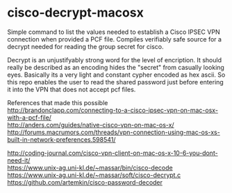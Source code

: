 # cisco-decrypt-macosx
Simple command to list the values needed to establish a Cisco IPSEC VPN connection when provided a PCF file.
Compiles verifiably safe source for a decrypt needed for reading the group secret for cisco.

Decrypt is an unjustifyably strong word for the level of encription. It should really be described as an encoding hides the "secret" from casually looking eyes. Basically its a very light and constant cypher encoded as hex ascii. So this repo enables the user to read the shared password just before entering it into the VPN that does not accept pcf files.

References that made this possible</br>
http://brandonclapp.com/connecting-to-a-cisco-ipsec-vpn-on-mac-osx-with-a-pcf-file/ <br/>
http://anders.com/guides/native-cisco-vpn-on-mac-os-x/ <br/>
http://forums.macrumors.com/threads/vpn-connection-using-mac-os-xs-built-in-network-preferences.598541/ <br/>

http://coding-journal.com/cisco-vpn-client-on-mac-os-x-10-6-you-dont-need-it/ <br/>
https://www.unix-ag.uni-kl.de/~massar/bin/cisco-decode <br/>
https://www.unix-ag.uni-kl.de/~massar/soft/cisco-decrypt.c <br/>
https://github.com/artemkin/cisco-password-decoder <br/>
